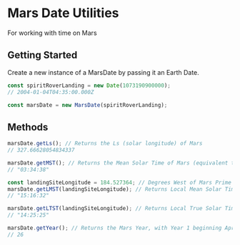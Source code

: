 # Mars Date Utilities

For working with time on Mars

## Getting Started

Create a new instance of a MarsDate by passing it an Earth Date.

```javascript
const spiritRoverLanding = new Date(1073190900000);
// 2004-01-04T04:35:00.000Z

const marsDate = new MarsDate(spiritRoverLanding);
```

## Methods

```javascript
marsDate.getLs(); // Returns the Ls (solar longitude) of Mars
// 327.66628054834337

marsDate.getMST(); // Returns the Mean Solar Time of Mars (equivalent to Earth's UTC)
// "03:34:38"

const landingSiteLongitude = 184.527364; // Degrees West of Mars Prime Meridien
marsDate.getLMST(landingSiteLongitude); // Returns Local Mean Solar Time at a specific longitude
// "15:16:32"

marsDate.getLTST(landingSiteLongitude); // Returns Local True Solar Time at a specific longitude
// "14:25:25"

marsDate.getYear(); // Returns the Mars Year, with Year 1 beginning April 11 1955 at 00:00:00 UTC
// 26
```
